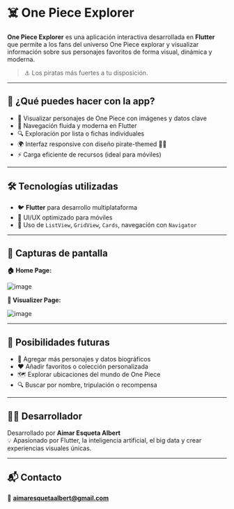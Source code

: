 # ☠️ One Piece Explorer

**One Piece Explorer** es una aplicación interactiva desarrollada en **Flutter** que permite a los fans del universo One Piece explorar y visualizar información sobre sus personajes favoritos de forma visual, dinámica y moderna.

> ⚓ Los piratas más fuertes a tu disposición.

---   

## 🧭 ¿Qué puedes hacer con la app?

- 👒 Visualizar personajes de One Piece con imágenes y datos clave
- 📱 Navegación fluida y moderna en Flutter
- 🔍 Exploración por lista o fichas individuales
- 🌍 Interfaz responsive con diseño pirate-themed 🏴‍☠️
- ⚡ Carga eficiente de recursos (ideal para móviles)

---

## 🛠️ Tecnologías utilizadas

- 🐦 **Flutter** para desarrollo multiplataforma
- 🎨 UI/UX optimizado para móviles
- 🧩 Uso de `ListView`, `GridView`, `Cards`, navegación con `Navigator`

---

## 📱 Capturas de pantalla
**🏠 Home Page:**

![image](https://github.com/user-attachments/assets/11ba1e6c-2a79-4f3d-ab2f-e68e22be8d57)

**🦸 Visualizer Page:**

![image](https://github.com/user-attachments/assets/0979a481-e064-42af-99d4-fd90a608b5d1)


---

## 🚀 Posibilidades futuras

- 🔁 Agregar más personajes y datos biográficos
- ❤️ Añadir favoritos o colección personalizada
- 🗺️ Explorar ubicaciones del mundo de One Piece
- 🔍 Buscar por nombre, tripulación o recompensa

---

## 👨‍💻 Desarrollador

Desarrollado por **Aimar Esqueta Albert**  
💡 Apasionado por Flutter, la inteligencia artificial, el big data y crear experiencias visuales únicas.

---

## 📬 Contacto

📧 **aimaresquetaalbert@gmail.com**


